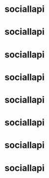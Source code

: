 # sociallapi
# sociallapi
# sociallapi
# sociallapi
# sociallapi
# sociallapi
# sociallapi
# sociallapi
